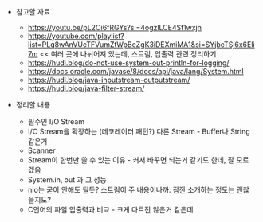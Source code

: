 

- 참고할 자료
	- https://youtu.be/pL2Oi6fRGYs?si=4ogzlLCE4St1wxjn
	- https://youtube.com/playlist?list=PLq8wAnVUcTFVumZtWpBeZgK3iDEXmiMA1&si=SYjbcTSj6x6Eli7m << 여러 곳에 나뉘어져 있는데, 스트림, 입출력 관련 정리하기
	- https://hudi.blog/do-not-use-system-out-println-for-logging/
	- https://docs.oracle.com/javase/8/docs/api/java/lang/System.html
	- https://hudi.blog/java-inputstream-outputstream/
	- https://hudi.blog/java-filter-stream/


- 정리할 내용
	- 필수인 I/O Stream
	- I/O Stream을 확장하는 (데코레이터 패턴?) 다른 Stream - Buffer나 String 같은거
	- Scanner
	- Stream이 한번만 쓸 수 있는 이유 - 커서 바꾸면 되는거 같기도 한데, 잘 모르겠음
	- System.in, out 과 그 성능
	- nio는 굳이 안해도 될듯? 스트림이 주 내용이나까. 잠깐 소개하는 정도는 괜찮을지도?
	- C언어의 파일 입출력과 비교 - 크게 다르진 않은거 같은데